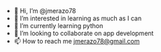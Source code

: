 - 👋 Hi, I’m @jmerazo78
- 👀 I’m interested in learning as much as I can
- 🌱 I’m currently learning python
- 💞️ I’m looking to collaborate on app development
- 📫 How to reach me jmerazo78@gmail.com

<!---
jmerazo78/jmerazo78 is a ✨ special ✨ repository because its `README.md` (this file) appears on your GitHub profile.
You can click the Preview link to take a look at your changes.
--->
